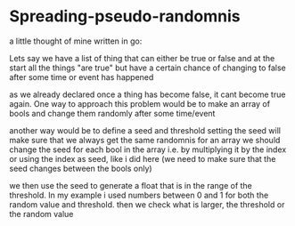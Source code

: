 # Spreading-pseudo-randomnis
a little thought of mine written in go:

Lets say we have a list of thing that can either be true or false and at the start all the things "are true" but have a certain chance of changing to false after some time or event has happened

as we already declared once a thing has become false, it cant become true again.
One way to approach this problem would be to make an array of bools and change them randomly after some time/event

another way would be to define a seed and threshold
setting the seed will make sure that we always get the same randomnis
for an array we should change the seed for each bool in the array i.e. by multiplying it by the index or using the index as seed, like i did here
(we need to make sure that the seed changes between the bools only)

we then use the seed to generate a float that is in the range of the threshold. In my example i used numbers between 0 and 1 for both the random value and threshold.
then we check what is larger, the threshold or the random value
